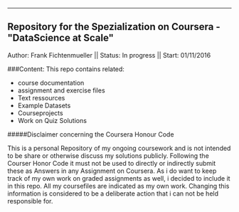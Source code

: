 ------------------
Repository for the Spezialization on Coursera - "DataScience at Scale"
------------------
Author: Frank Fichtenmueller ||
Status: In progress ||
Start: 01/11/2016



###Content: 
This repo contains related:

* course documentation
* assignment and exercise files
* Text ressources
* Example Datasets
* Courseprojects
* Work on Quiz Solutions



#####Disclaimer concerning the Coursera Honour Code

This is a personal Repository of my ongoing coursework and is not intended to be share
or otherwise discuss my solutions publicly. Following the Courser Honor Code it must not be
used to directly or indirectly submit these as Answers in any Assignment on Coursera. 
As i do want to keep track of my own work on graded assignments as well, i decided to include 
it in this repo. All my coursefiles are indicated as my own work. Changing this information is 
considered to be a deliberate action that i can not be held responsible for.

